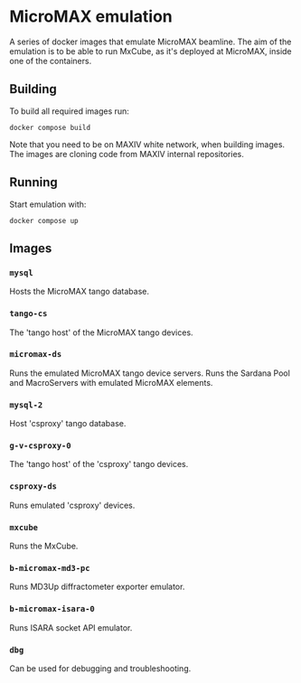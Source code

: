# MicroMAX emulation

A series of docker images that emulate MicroMAX beamline.
The aim of the emulation is to be able to run MxCube, as it's deployed at MicroMAX, inside one of the containers.

## Building

To build all required images run:

    docker compose build

Note that you need to be on MAXIV white network, when building images.
The images are cloning code from MAXIV internal repositories.

## Running

Start emulation with:

    docker compose up

## Images

### `mysql`

Hosts the MicroMAX tango database.

### `tango-cs`

The 'tango host' of the MicroMAX tango devices.

### `micromax-ds`

Runs the emulated MicroMAX tango device servers.
Runs the Sardana Pool and MacroServers with emulated MicroMAX elements.

### `mysql-2`

Host 'csproxy' tango database.

### `g-v-csproxy-0`

The 'tango host' of the 'csproxy' tango devices.

### `csproxy-ds`

Runs emulated 'csproxy' devices.

### `mxcube`

Runs the MxCube.

### `b-micromax-md3-pc`

Runs MD3Up diffractometer exporter emulator.

### `b-micromax-isara-0`

Runs ISARA socket API emulator.

### `dbg`

Can be used for debugging and troubleshooting.
